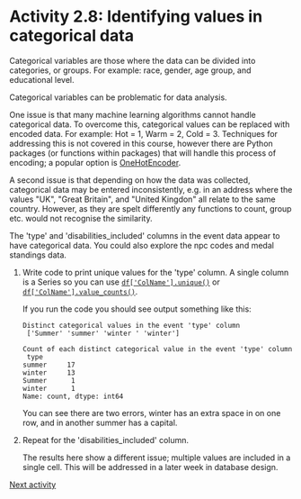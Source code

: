 # Activity 2.8: Identifying values in categorical data

Categorical variables are those where the data can be divided into categories, or groups. For example: race, gender, age
group, and educational level.

Categorical variables can be problematic for data analysis.

One issue is that many machine learning algorithms cannot handle categorical data. To overcome this, categorical values
can be replaced with encoded data. For example: Hot = 1, Warm = 2, Cold = 3. Techniques for addressing this is not
covered in this course, however there are Python packages (or functions within packages) that will handle this process
of encoding; a popular option
is [OneHotEncoder](https://www.google.com/url?sa=t&rct=j&q=&esrc=s&source=web&cd=&cad=rja&uact=8&ved=2ahUKEwijhozWxe2BAxWaUkEAHegCDEYQFnoECB4QAQ&url=http%3A%2F%2Fscikit-learn.org%2Fstable%2Fmodules%2Fgenerated%2Fsklearn.preprocessing.OneHotEncoder.html&usg=AOvVaw0oQAupueEbfcv4c2Csd5dn&opi=89978449).

A second issue is that depending on how the data was collected, categorical data may be entered inconsistently, e.g. in
an address where the values "UK", "Great Britain", and "United Kingdon" all relate to the same country.
However, as they are spelt differently any functions to count, group etc. would not recognise the similarity.

The 'type' and 'disabilities_included' columns in the event data appear to have categorical data. You could also explore
the npc codes and medal standings data.

1. Write code to print unique values for the 'type' column. A single column is a Series so you can
   use [`df['ColName'].unique()`](https://pandas.pydata.org/docs/reference/api/pandas.Series.unique.html) or [
   `df['ColName'].value_counts()`](https://pandas.pydata.org/docs/reference/api/pandas.Series.value_counts.html).

   If you run the code you should see output something like this:

    ```text
    Distinct categorical values in the event 'type' column
     ['Summer' 'summer' 'winter ' 'winter']
    
    Count of each distinct categorical value in the event 'type' column
     type
    summer     17
    winter     13
    Summer      1
    winter      1
    Name: count, dtype: int64
    ```

   You can see there are two errors, winter has an extra space in on one row, and in another summer has a capital.

2. Repeat for the 'disabilities_included' column.

   The results here show a different issue; multiple values are included in a single cell. This will be addressed in a
   later week in database design.

[Next activity](2-09-data-prep.md)